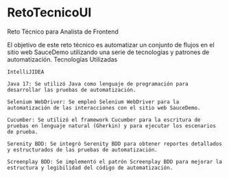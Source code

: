 # RetoTecnicoUI

Reto Técnico para Analista de Frontend

El objetivo de este reto técnico es automatizar un conjunto de flujos en el sitio web SauceDemo utilizando una serie de tecnologías y patrones de automatización.
Tecnologías Utilizadas

    IntelliJIDEA

    Java 17: Se utilizó Java como lenguaje de programación para desarrollar las pruebas de automatización.

    Selenium WebDriver: Se empleó Selenium WebDriver para la automatización de las interacciones con el sitio web SauceDemo.

    Cucumber: Se utilizó el framework Cucumber para la escritura de pruebas en lenguaje natural (Gherkin) y para ejecutar los escenarios de prueba.

    Serenity BDD: Se integró Serenity BDD para obtener reportes detallados y estructurados de las pruebas de automatización.

    Screenplay BDD: Se implementó el patrón Screenplay BDD para mejorar la estructura y legibilidad del código de automatización.
